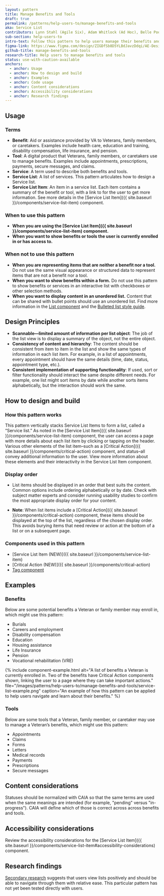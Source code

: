 ```yaml
---
layout: pattern
title: Manage Benefits and Tools
draft: true
permalink: /patterns/help-users-to/manage-benefits-and-tools
aka: Service List
contributors: Lynn Stahl (Agile Six), Adam Whitlock (Ad Hoc), Belle Poopongpanit (Agile Six), Christine Rose Steiffer (Agile Six), Kristen Faiferlick (Ad Hoc)
sub-section: help-users-to
intro-text: Follow this pattern to help users manage their benefits and tools.
figma-link: https://www.figma.com/design/ZIGDfSb8D5YLBdJavzDdqi/AE-Design-Patterns---Service-list?node-id=1-129&t=ndStAutrvUcgt5Um-1
github-title: manage-benefits-and-tools
research-title: Help users to manage benefits and tools
status: use-with-caution-available
anchors:
  - anchor: Usage
  - anchor: How to design and build
  - anchor: Examples
  - anchor: Code usage
  - anchor: Content considerations
  - anchor: Accessibility considerations
  - anchor: Research findings
---
```


## Usage

### Terms

* **Benefit**: Aid or assistance provided by VA to Veterans, family members, or caretakers. Examples include health care, education and training, disability compensation, life insurance, and pension.
* **Tool**: A digital product that Veterans, family members, or caretakers use to manage benefits. Examples include appointments, prescriptions, payments, secure messages,  and claims.
* **Service**: A term used to describe both benefits and tools.
* **Service List**: A list of services. This pattern articulates how to design a Service list.
* **Service List Item**: An item in a service list. Each item contains a summary of the benefit or tool, with a link to for the user to get more information. See more details in the [Service List Item]({{ site.baseurl }}/components/service-list-item) component.

### When to use this pattern

* **When you are using the [Service List Item]({{ site.baseurl }}/components/service-list-item) component.**
* **When you want to show benefits or tools the user is currently enrolled in or has access to.**

### When not to use this pattern

* **When you are representing items that are neither a benefit nor a tool.** Do not use the same visual appearance or structured data to represent items that are not a benefit nor a tool.
* **When you want to show benefits within a form.** Do not use this pattern to show benefits or services in an interactive list with checkboxes or other selection methods.
* **When you want to display content in an unordered list.** Content that can be shared with bullet points should use an unordered list. Find more information in the [List component](https://design.va.gov/components/list) and the [Bulleted list style guide](https://design.va.gov/content-style-guide/bulleted-lists).

## Design Principles

* **Scannable—limited amount of information per list object**: The job of the list view is to display a summary of the object, not the entire object.
* **Consistency of content and hierarchy**: The content should be consistent from item to item in the list and show the same types of information in each list item. For example, in a list of appointments, every appointment should have the same details (time, date, status, appointment type, etc.).
* **Consistent implementation of supporting functionality**: If used, sort or filter functionality should interact the same despite different needs. For example, one list might sort items by date while another sorts items alphabetically, but the interaction should work the same.

## How to design and build

### How this pattern works

This pattern vertically stacks Service List Items to form a list, called a “Service list.” As noted in the [Service List Item]({{ site.baseurl }}/components/service-list-item) component, the user can access a page with more details about each list item by clicking or tapping on the header. Various other elements of the list item–such as a [Critical Action]({{ site.baseurl }}/components/critical-action) component, and status–all convey additional information to the user. View more information about these elements and their interactivity in the Service List Item component.

### Display order

* List items should be displayed in an order that best suits the content. Common options include ordering alphabetically or by date. Check with subject matter experts and consider running usability studies to confirm the most appropriate display order for your content.

* **Note**: When list items include a [Critical Action]({{ site.baseurl }}/components/critical-action) component, these items should be displayed at the top of the list, regardless of the chosen display order. This avoids burying items that need review or action at the bottom of a list or on a subsequent page.

### Components used in this pattern

* [Service List Item (NEW)]({{ site.baseurl }}/components/service-list-item)
* [Critical Action (NEW)]({{ site.baseurl }}/components/critical-action)
* [Tag component](https://design.va.gov/components/tag])

## Examples

### Benefits

Below are some potential benefits a Veteran or family member may enroll in, which might use this pattern:

* Burials
* Careers and employment
* Disability compensation
* Education
* Housing assistance
* Life Insurance
* Pension
* Vocational rehabilitation (VRE)

{% include component-example.html alt="A list of benefits a Veteran is currently enrolled in. Two of the benefits have Critical Action components shown, linking the user to a page where they can take important actions." file="/images/patterns/help-users-to/manage-benefits-and-tools/service-list-example.png" caption="An example of how this pattern can be applied to help users navigate and learn about their benefits." %}

### Tools

Below are some  tools that a Veteran, family member, or caretaker may use to manage a Veteran’s benefits, which might use this pattern:

* Appointments
* Claims
* Forms
* Letters
* Medical records
* Payments
* Prescriptions
* Secure messages

## Content considerations

Statuses should be normalized with CAIA so that the same terms are used when the same meanings are intended (for example, "pending" versus "in-progress"). CAIA will define which of those is correct across across benefits and tools.

## Accessibility considerations

Review the accessibility considerations for the [Service List Item]({{ site.baseurl }}/components/service-list-item#accessibility-considerations) component.

## Research findings

[Secondary research](https://github.com/department-of-veterans-affairs/va.gov-research-repository/issues/810) suggests that users view lists positively and should be able to navigate through them with relative ease. This particular pattern has not yet been tested directly with users.